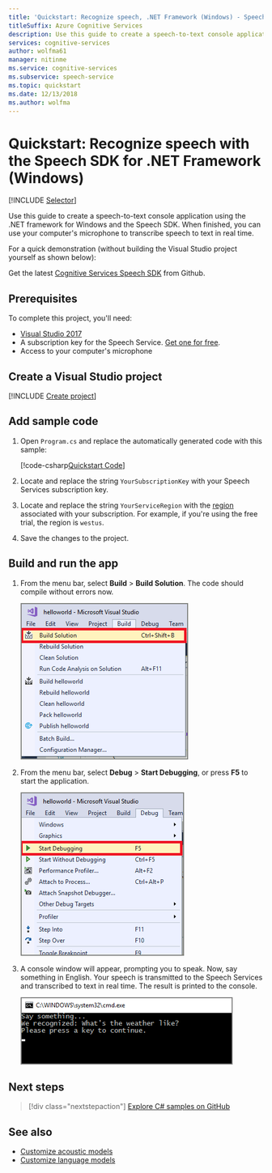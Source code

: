 ```yaml
---
title: 'Quickstart: Recognize speech, .NET Framework (Windows) - Speech Services'
titleSuffix: Azure Cognitive Services
description: Use this guide to create a speech-to-text console application using the .NET framework for Windows and the Speech SDK. When finished, you can use your computer's microphone to transcribe speech to text in real time.
services: cognitive-services
author: wolfma61
manager: nitinme
ms.service: cognitive-services
ms.subservice: speech-service
ms.topic: quickstart
ms.date: 12/13/2018
ms.author: wolfma
---
```


# Quickstart: Recognize speech with the Speech SDK for .NET Framework (Windows)

[!INCLUDE [Selector](../../../includes/cognitive-services-speech-service-quickstart-selector.md)]

Use this guide to create a speech-to-text console application using the .NET framework for Windows and the Speech SDK. When finished, you can use your computer's microphone to transcribe speech to text in real time.

For a quick demonstration (without building the Visual Studio project yourself as shown below):

Get the latest [Cognitive Services Speech SDK](https://github.com/Azure-Samples/cognitive-services-speech-sdk) from Github.

## Prerequisites

To complete this project, you'll need:

* [Visual Studio 2017](https://visualstudio.microsoft.com/downloads/)
* A subscription key for the Speech Service. [Get one for free](get-started.md).
* Access to your computer's microphone

## Create a Visual Studio project

[!INCLUDE [Create project](../../../includes/cognitive-services-speech-service-create-speech-project-vs-csharp.md)]

## Add sample code

1. Open `Program.cs` and replace the automatically generated code with this sample:

    [!code-csharp[Quickstart Code](~/samples-cognitive-services-speech-sdk/quickstart/csharp-dotnet-windows/helloworld/Program.cs#code)]

1. Locate and replace the string `YourSubscriptionKey` with your Speech Services subscription key.

1. Locate and replace the string `YourServiceRegion` with the [region](regions.md) associated with your subscription. For example, if you're using the free trial, the region is `westus`.

1. Save the changes to the project.

## Build and run the app

1. From the menu bar, select **Build** > **Build Solution**. The code should compile without errors now.

    ![Screenshot of Visual Studio application, with Build Solution option highlighted](media/sdk/qs-csharp-dotnet-windows-08-build.png "Successful build")

1. From the menu bar, select **Debug** > **Start Debugging**, or press **F5** to start the application.

    ![Screenshot of Visual Studio application, with Start Debugging option highlighted](media/sdk/qs-csharp-dotnet-windows-09-start-debugging.png "Start the app into debugging")

1. A console window will appear, prompting you to speak. Now, say something in English. Your speech is transmitted to the Speech Services and transcribed to text in real time. The result is printed to the console.

    ![Screenshot of console output after successful recognition](media/sdk/qs-csharp-dotnet-windows-10-console-output.png "Console output after successful recognition")

## Next steps

> [!div class="nextstepaction"]
> [Explore C# samples on GitHub](https://aka.ms/csspeech/samples)

## See also

- [Customize acoustic models](how-to-customize-acoustic-models.md)
- [Customize language models](how-to-customize-language-model.md)

